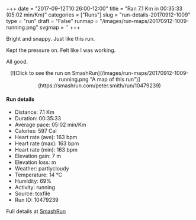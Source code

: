 +++
date = "2017-09-12T10:26:00-12:00"
title = "Ran 7.1 Km in 00:35:33 (05:02 min/Km)"
categories = ["Runs"]
slug = "run-details-20170912-1009"
type = "run"
draft = "False"
runmap = "/images/run-maps/20170912-1009-running.png"
svgmap = '<polyline points="1 55, 0 56, 0 57, 1 57, 1 61, 1 61, 2 61, 5 58, 7 56, 9 54, 9 54, 12 52, 12 51, 13 50, 14 50, 15 49, 16 48, 18 47, 23 44, 26 44, 27 44, 28 44, 29 44, 29 45, 29 45, 31 45, 31 46, 33 46, 33 47, 34 47, 37 44, 37 44, 38 43, 38 42, 39 41, 39 40, 40 40, 47 39, 55 40, 60 40, 61 41, 64 41, 66 43, 71 47, 76 51, 81 54, 84 55, 87 56, 92 57, 96 56, 100 56, 96 56, 91 57, 86 56, 84 55, 80 54, 76 51, 67 43, 63 41, 59 40, 53 40, 47 39, 39 40, 38 40, 38 42, 36 44, 33 46, 32 45, 27 43, 26 43, 24 44, 22 44, 20 45, 19 46, 16 47, 15 48, 13 49, 12 51, 10 53">'
+++

Bright and snappy. Just like this run. 

Kept the pressure on. Felt like I was working. 

All good. 

<!--more-->

<center>
[![Click to see the run on SmashRun](/images/run-maps/20170912-1009-running.png "A map of this run")](https://smashrun.com/peter.smith/run/10479239)
</center>

#### Run details

* Distance: 7.1 Km
* Duration: 00:35:33
* Average pace: 05:02 min/Km
* Calories: 597 Cal
* Heart rate (ave): 163 bpm
* Heart rate (max): 163 bpm
* Heart rate (min): 163 bpm
* Elevation gain: 7 m
* Elevation loss:  m
* Weather: partlycloudy
* Temperature: 14 &deg;C
* Humidity: 69%
* Activity: running
* Source: tcxfile
* Run ID: 10479239

Full details at [SmashRun](https://smashrun.com/peter.smith/run/10479239)